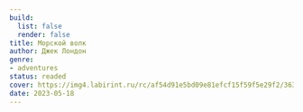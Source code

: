 ```yaml
---
build:
  list: false
  render: false
title: Морской волк
author: Джек Лондон
genre:
- adventures
status: readed
cover: https://img4.labirint.ru/rc/af54d91e5bd09e81efcf15f59f5e29f2/363x561q80/books70/694024/cover.jpg?1564203105
date: 2023-05-18
---
```


